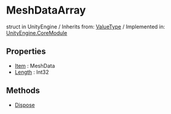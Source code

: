 # MeshDataArray
struct in UnityEngine
 / Inherits from: <a href="https://docs.unity3d.com/6000.0/Documentation/ScriptReference/ValueType.html" target="_blank">ValueType</a> / Implemented in: <a href="https://docs.unity3d.com/6000.0/Documentation/ScriptReference/UnityEngine.CoreModule.html" target="_blank">UnityEngine.CoreModule</a>
## Properties
- <a href="https://docs.unity3d.com/6000.0/Documentation/ScriptReference/MeshDataArray-Item.html" target="_blank">Item</a> : MeshData
- <a href="https://docs.unity3d.com/6000.0/Documentation/ScriptReference/MeshDataArray-Length.html" target="_blank">Length</a> : Int32
## Methods
- <a href="https://docs.unity3d.com/6000.0/Documentation/ScriptReference/MeshDataArray.Dispose.html" target="_blank">Dispose</a>
